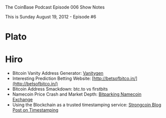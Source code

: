 The CoinBase Podcast
Episode 006 Show Notes  

This is Sunday August 19, 2012 - Episode #6

Plato
=====


Hiro
====
- Bitcoin Vanity Address Generator:  [Vanitygen](https://github.com/samr7/vanitygen)
- Interesting Prediction Betting Website: [http://betsofbitco.in/](http://betsofbitco.in/)
- Bitcoin Address Smackdown: btc.to vs firstbits
- Namecoin Price Crash and Market Depth: [Bitparking Namecoin Exchange](https://exchange.bitparking.com/main)
- Using the Blockchain as a trusted timestamping service: [Strongcoin Blog Post on Timestamping](https://www.strongcoin.com/blog/using_the_blockchain_as_a_trusted_timestamping_service)

